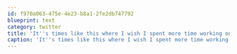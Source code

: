 ```yaml
---
id: f970a063-475e-4e23-b8a1-2fe2db747792
blueprint: text
category: twitter
title: 'It''s times like this where I wish I spent more time working on "me" things like a better public portfolio.'
caption: 'It''s times like this where I wish I spent more time working on "me" things like a better public portfolio.'
---
```

